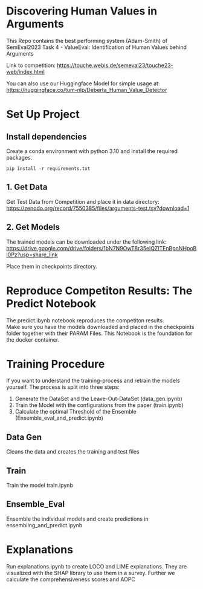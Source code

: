 # Discovering Human Values in Arguments

This Repo contains the best performing system (Adam-Smith) of SemEval2023 Task 4 - ValueEval: Identification of Human Values behind Arguments

Link to competition: https://touche.webis.de/semeval23/touche23-web/index.html

You can also use our Huggingface Model for simple usage at: https://huggingface.co/tum-nlp/Deberta_Human_Value_Detector 

# Set Up Project 

## Install dependencies
Create a conda environment with python 3.10 and install the required packages.
```
pip install -r requirements.txt
```
##  1. Get Data 
Get Test Data from Competition and place it in data directory: https://zenodo.org/record/7550385/files/arguments-test.tsv?download=1 

## 2. Get Models 

The trained models can be downloaded under the following link: https://drive.google.com/drive/folders/1bN7N9OwT8r35elQZlTEnBpnNHpoBl0Pz?usp=share_link

Place them in checkpoints directory. 

# Reproduce Competiton Results: The Predict Notebook
The predict.ibynb notebook reproduces the competiton results.  
Make sure you have the models downloaded and placed in the checkpoints folder together with their PARAM Files.
This Notebook is the foundation for the docker container.

# Training Procedure
If you want to understand the training-process and retrain the models yourself.
The process is split into three steps: 
1. Generate the DataSet and the Leave-Out-DataSet (data_gen.ipynb)
2. Train the Model with the configurations from the paper (train.ipynb)
3. Calculate the optimal Threshold of the Ensemble (Ensemble_eval_and_predict.ipynb)

## Data Gen
Cleans the data and creates the training and test files

## Train
Train the model train.ipynb

## Ensemble_Eval
Ensemble the individual models and create predictions in ensembling_and_predict.ipynb

# Explanations
Run explanations.ipynb to create LOCO and LIME explanations. They are visualized with the SHAP library to use them in a survey. Further we calculate the comprehensiveness scores and AOPC








